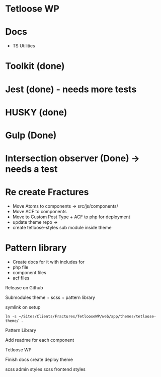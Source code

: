 # Tetloose WP

# Docs
- TS Utilities

# Toolkit (done)

# Jest (done) - needs more tests

# HUSKY (done)

# Gulp (Done)

# Intersection observer (Done) -> needs a test

# Re create Fractures

- Move Atoms to components -> src/js/components/
- Move ACF to components
- Move to Custom Post Type + ACF to php for deployment
- update theme repo ->
- create tetloose-styles sub module inside theme

# Pattern library

- Create docs for it with includes for
- php file
- component files
- acf files

Release on Github

Submodules
theme + scss + pattern library



symlink on setup
```
ln -s ~/Sites/Clients/Fractures/TetlooseWP/web/app/themes/tetloose-theme/ .
```


Pattern Library

Add readme for each component

Tetloose WP

Finish docs
create deploy theme


scss admin styles
scss frontend styles
